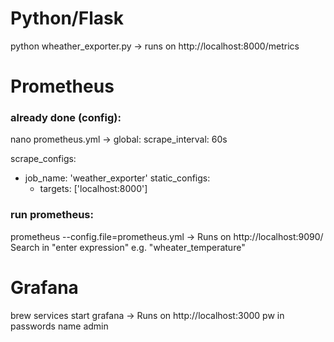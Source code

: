 # Python/Flask
python wheather_exporter.py -> runs on http://localhost:8000/metrics
# Prometheus
### already done (config): 
nano prometheus.yml -> 
global:
  scrape_interval: 60s

scrape_configs:
  - job_name: 'weather_exporter'
    static_configs:
      - targets: ['localhost:8000']

### run prometheus:
prometheus --config.file=prometheus.yml -> Runs on http://localhost:9090/
Search in "enter expression" e.g. "wheater_temperature"

# Grafana
brew services start grafana -> Runs on http://localhost:3000
pw in passwords name admin





